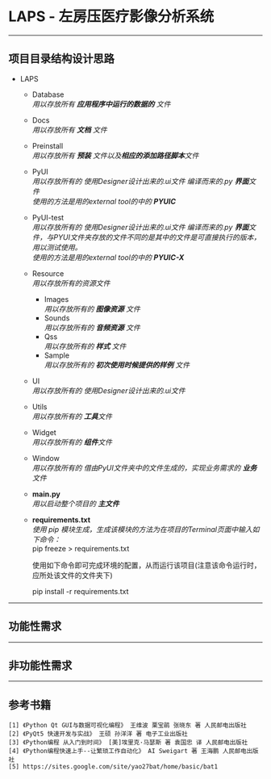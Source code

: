 # LAPS - 左房压医疗影像分析系统

---

## 项目目录结构设计思路
- LAPS  
    - Database  
      *用以存放所有 **应用程序中运行的数据的** 文件*
      
    - Docs  
      *用以存放所有 **文档** 文件*
      
    - Preinstall  
      *用以存放所有 **预装** 文件以及**相应的添加路径脚本**文件*
      
    - PyUI  
      *用以存放所有的 使用Designer设计出来的.ui文件 编译而来的.py **界面**文件*  
      *使用的方法是用的external tool的中的 **PYUIC***
      
    - PyUI-test  
      *用以存放所有的 使用Designer设计出来的.ui文件 编译而来的.py **界面**文件，与PYUI文件夹存放的文件不同的是其中的文件是可直接执行的版本，用以测试使用。*  
      *使用的方法是用的external tool的中的 **PYUIC-X***
      
    - Resource  
      *用以存放所有的资源文件*
        - Images  
          *用以存放所有的 **图像资源** 文件*
        - Sounds  
          *用以存放所有的 **音频资源** 文件*
        - Qss  
          *用以存放所有的 **样式** 文件*
        - Sample  
          *用以存放所有的 **初次使用时候提供的样例** 文件*
      
    - UI  
      *用以存放所有的 使用Designer设计出来的.ui文件*
      
    - Utils  
      *用以存放所有的 **工具**文件*
      
    - Widget  
      *用以存放所有的 **组件**文件*
      
    - Window  
      *用以存放所有的 借由PyUI文件夹中的文件生成的，实现业务需求的 **业务** 文件*
      
    - **main.py**  
      *用以启动整个项目的 **主文件***
      
    - **requirements.txt**  
      *使用 pip 模块生成，生成该模块的方法为在项目的Terminal页面中输入如下命令：*  
      pip freeze > requirements.txt
      
      使用如下命令即可完成环境的配置，从而运行该项目(注意该命令运行时，应所处该文件的文件夹下)
      
      pip install -r requirements.txt
---

## 功能性需求

---

## 非功能性需求

---

## 参考书籍
    [1] 《Python Qt GUI与数据可视化编程》 王维波 栗宝鹃 张晓东 著 人民邮电出版社
    [2] 《PyQt5 快速开发与实战》 王硕 孙洋洋 著 电子工业出版社
    [3] 《Python编程 从入门到时间》 [美]埃里克·马瑟斯 著 袁国忠 译 人民邮电出版社
    [4] 《Python编程快速上手--让繁琐工作自动化》 AI Sweigart 著 王海鹏 人民邮电出版社
    [5] https://sites.google.com/site/yao27bat/home/basic/bat1